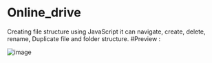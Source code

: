 # Online_drive
Creating file structure using JavaScript it can navigate, create, delete, rename, Duplicate file and folder structure.
#Preview : 

![image](https://user-images.githubusercontent.com/53486749/132392497-819c7052-6684-4929-ae87-c4e889eb427e.png)

